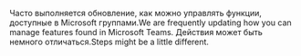 <span data-ttu-id="2c72e-101">Часто выполняется обновление, как можно управлять функции, доступные в Microsoft группами.</span><span class="sxs-lookup"><span data-stu-id="2c72e-101">We are frequently updating how you can manage features found in Microsoft Teams.</span></span> <span data-ttu-id="2c72e-102">Действия может быть немного отличаться.</span><span class="sxs-lookup"><span data-stu-id="2c72e-102">Steps might be a little different.</span></span>